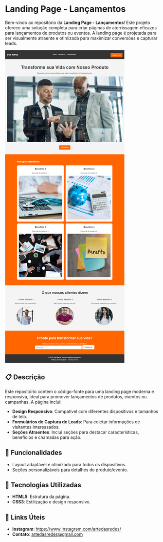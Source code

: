 # Landing Page - Lançamentos

Bem-vindo ao repositório da **Landing Page - Lançamentos**! Este projeto oferece uma solução completa para criar páginas de aterrissagem eficazes para lançamentos de produtos ou eventos. A landing page é projetada para ser visualmente atraente e otimizada para maximizar conversões e capturar leads.

<img src="/imagens/Landing Page Simples (tema orange).png">

## 📋 Descrição

Este repositório contém o código-fonte para uma landing page moderna e responsiva, ideal para promover lançamentos de produtos, eventos ou campanhas. A página inclui:

- **Design Responsivo**: Compatível com diferentes dispositivos e tamanhos de tela.
- **Formulários de Captura de Leads**: Para coletar informações de visitantes interessados.
- **Seções Atraentes**: Inclui seções para destacar características, benefícios e chamadas para ação.

## 🚀 Funcionalidades

- Layout adaptável e otimizado para todos os dispositivos.
- Seções personalizáveis para detalhes do produto/evento.

## 🔧 Tecnologias Utilizadas

- **HTML5**: Estrutura da página.
- **CSS3**: Estilização e design responsivo.

## 🔗 Links Úteis

- **Instagram**: https://www.instagram.com/artedasredes/
- **Contato**: artedasredes@gmail.com

